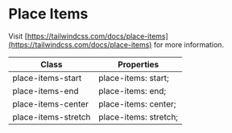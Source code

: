 # Place Items

Visit [https://tailwindcss.com/docs/place-items](https://tailwindcss.com/docs/place-items) for more information.

<table class="w-full text-left border-collapse"><thead><tr><th class="z-20 sticky top-0 text-sm font-semibold text-gray-600 bg-white p-0"><div class="pb-2 pr-2 border-b border-gray-200">Class</div></th><th class="z-20 sticky top-0 text-sm font-semibold text-gray-600 bg-white p-0"><div class="pb-2 pl-2 border-b border-gray-200">Properties</div></th></tr></thead><tbody class="align-baseline"><tr><td class="py-2 pr-2 font-mono text-xs text-violet-600 whitespace-nowrap">place-items-start</td><td class="py-2 pl-2 font-mono text-xs text-light-blue-600 whitespace-pre">place-items: start;</td></tr><tr><td class="py-2 pr-2 font-mono text-xs text-violet-600 whitespace-nowrap border-t border-gray-200">place-items-end</td><td class="py-2 pl-2 font-mono text-xs text-light-blue-600 whitespace-pre border-t border-gray-200">place-items: end;</td></tr><tr><td class="py-2 pr-2 font-mono text-xs text-violet-600 whitespace-nowrap border-t border-gray-200">place-items-center</td><td class="py-2 pl-2 font-mono text-xs text-light-blue-600 whitespace-pre border-t border-gray-200">place-items: center;</td></tr><tr><td class="py-2 pr-2 font-mono text-xs text-violet-600 whitespace-nowrap border-t border-gray-200">place-items-stretch</td><td class="py-2 pl-2 font-mono text-xs text-light-blue-600 whitespace-pre border-t border-gray-200">place-items: stretch;</td></tr></tbody></table>
